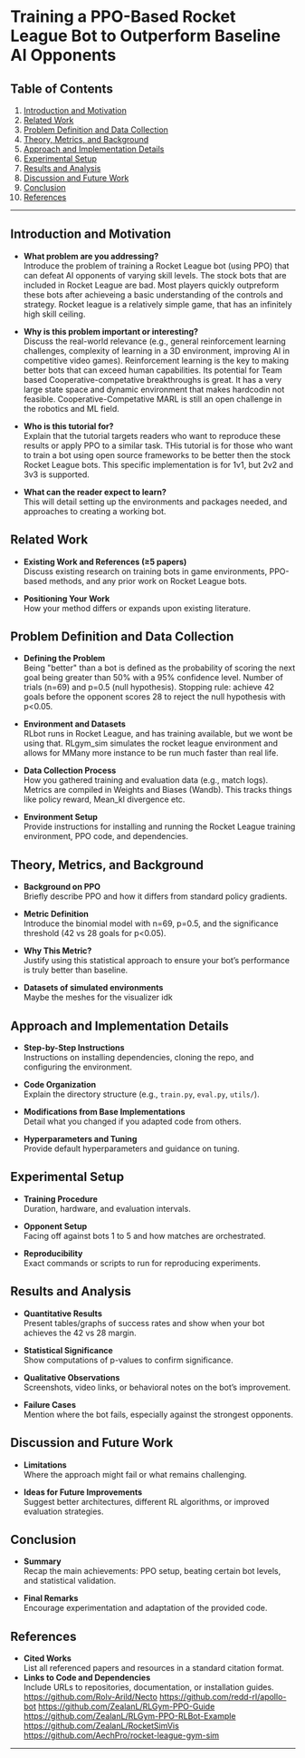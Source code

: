 # Training a PPO-Based Rocket League Bot to Outperform Baseline AI Opponents

## Table of Contents
1. [Introduction and Motivation](#introduction-and-motivation)
2. [Related Work](#related-work)
3. [Problem Definition and Data Collection](#problem-definition-and-data-collection)
4. [Theory, Metrics, and Background](#theory-metrics-and-background)
5. [Approach and Implementation Details](#approach-and-implementation-details)
6. [Experimental Setup](#experimental-setup)
7. [Results and Analysis](#results-and-analysis)
8. [Discussion and Future Work](#discussion-and-future-work)
9. [Conclusion](#conclusion)
10. [References](#references)

---

## Introduction and Motivation
- **What problem are you addressing?**  
  Introduce the problem of training a Rocket League bot (using PPO) that can defeat AI opponents of varying skill levels.
  The stock bots that are included in Rocket League are bad. Most players quickly outpreform these bots after achieveing a basic understanding of the controls and strategy.
  Rocket league is a relatively simple game, that has an infinitely high skill ceiling. 
  
- **Why is this problem important or interesting?**  
  Discuss the real-world relevance (e.g., general reinforcement learning challenges, complexity of learning in a 3D environment, improving AI in competitive video games).
  Reinforcement learning is the key to making better bots that can exceed human capabilities. Its potential for Team based Cooperative-competative breakthroughs is great. It has a very large state space and dynamic environment that makes hardcodin not feasible. Cooperative-Competative MARL is still an open challenge in the robotics and ML field. 

- **Who is this tutorial for?**  
  Explain that the tutorial targets readers who want to reproduce these results or apply PPO to a similar task.
  THis tutorial is for those who want to train a bot using open source frameworks to be better then the stock Rocket League bots. This specific implementation is for 1v1, but 2v2 and 3v3 is supported.

- **What can the reader expect to learn?**  
  This will detail setting up the environments and packages needed, and approaches to creating a working bot.

## Related Work
- **Existing Work and References (≥5 papers)**  
  Discuss existing research on training bots in game environments, PPO-based methods, and any prior work on Rocket League bots.
  
- **Positioning Your Work**  
  How your method differs or expands upon existing literature.

## Problem Definition and Data Collection
- **Defining the Problem**  
  Being "better" than a bot is defined as the probability of scoring the next goal being greater than 50% with a 95% confidence level.
  Number of trials (n=69) and p=0.5 (null hypothesis).
  Stopping rule: achieve 42 goals before the opponent scores 28 to reject the null hypothesis with p<0.05.

- **Environment and Datasets**  
  RLbot runs in Rocket League, and has training available, but we wont be using that.
  RLgym_sim simulates the rocket league environment and allows for MMany more instance to be run much faster than real life.

- **Data Collection Process**  
  How you gathered training and evaluation data (e.g., match logs).
  Metrics are compiled in Weights and Biases (Wandb). This tracks things like policy reward, Mean_kl divergence etc.

- **Environment Setup**  
  Provide instructions for installing and running the Rocket League training environment, PPO code, and dependencies.

## Theory, Metrics, and Background
- **Background on PPO**  
  Briefly describe PPO and how it differs from standard policy gradients.

- **Metric Definition**  
  Introduce the binomial model with n=69, p=0.5, and the significance threshold (42 vs 28 goals for p<0.05).

- **Why This Metric?**  
  Justify using this statistical approach to ensure your bot’s performance is truly better than baseline.
  
- **Datasets of simulated environments**  
  Maybe the meshes for the visualizer idk

  
## Approach and Implementation Details
- **Step-by-Step Instructions**  
  Instructions on installing dependencies, cloning the repo, and configuring the environment.


- **Code Organization**  
  Explain the directory structure (e.g., `train.py`, `eval.py`, `utils/`).

- **Modifications from Base Implementations**  
  Detail what you changed if you adapted code from others.

- **Hyperparameters and Tuning**  
  Provide default hyperparameters and guidance on tuning.

## Experimental Setup
- **Training Procedure**  
  Duration, hardware, and evaluation intervals.

- **Opponent Setup**  
  Facing off against bots 1 to 5 and how matches are orchestrated.

- **Reproducibility**  
  Exact commands or scripts to run for reproducing experiments.

## Results and Analysis
- **Quantitative Results**  
  Present tables/graphs of success rates and show when your bot achieves the 42 vs 28 margin.

- **Statistical Significance**  
  Show computations of p-values to confirm significance.

- **Qualitative Observations**  
  Screenshots, video links, or behavioral notes on the bot’s improvement.

- **Failure Cases**  
  Mention where the bot fails, especially against the strongest opponents.

## Discussion and Future Work
- **Limitations**  
  Where the approach might fail or what remains challenging.

- **Ideas for Future Improvements**  
  Suggest better architectures, different RL algorithms, or improved evaluation strategies.

## Conclusion
- **Summary**  
  Recap the main achievements: PPO setup, beating certain bot levels, and statistical validation.

- **Final Remarks**  
  Encourage experimentation and adaptation of the provided code.

## References
- **Cited Works**  
  List all referenced papers and resources in a standard citation format.
- **Links to Code and Dependencies**  
  Include URLs to repositories, documentation, or installation guides.
  https://github.com/Rolv-Arild/Necto
  https://github.com/redd-rl/apollo-bot
  https://github.com/ZealanL/RLGym-PPO-Guide
  https://github.com/ZealanL/RLGym-PPO-RLBot-Example
  https://github.com/ZealanL/RocketSimVis
  https://github.com/AechPro/rocket-league-gym-sim

---
